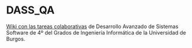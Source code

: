 # DASS_QA
[Wiki con las tareas  colaborativas](https://github.com/dgtejerina/DASS_QA/wiki) de Desarrollo Avanzado de Sistemas Software de 4º del Grados de Ingeniería Informática de la Universidad de Burgos.
